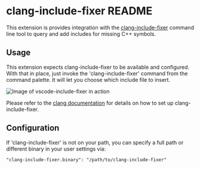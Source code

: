 # clang-include-fixer README

This extension is provides integration with the [clang-include-fixer][0] command line tool to query and add includes for missing C++ symbols. 

## Usage

This extension expects clang-include-fixer to be available and configured. With that in place, just invoke the 'clang-include-fixer' command from the command palette. It will let you choose which include file to insert. 

![Image of vscode-include-fixer in action](https://raw.githubusercontent.com/denniskempin/vscode-include-fixer/master/screenshot.png)

Please refer to the [clang documentation][0] for details on how to set up clang-include-fixer.

## Configuration

If 'clang-include-fixer' is not on your path, you can specify a full path or different binary in your user settings via: 

    "clang-include-fixer.binary": "/path/to/clang-include-fixer"

[0]: clang-include-fixer][https://clang.llvm.org/extra/include-fixer.html